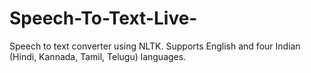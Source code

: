 # Speech-To-Text-Live-
Speech to text converter using NLTK. Supports English and four Indian (Hindi, Kannada, Tamil, Telugu) languages. 
